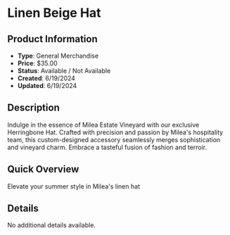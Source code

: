 # Linen Beige Hat

## Product Information
- **Type**: General Merchandise
- **Price**: $35.00
- **Status**: Available / Not Available
- **Created**: 6/19/2024
- **Updated**: 6/19/2024

## Description
<p>Indulge in the essence of Milea Estate Vineyard with our exclusive Herringbone Hat. Crafted with precision and passion by Milea's hospitality team, this custom-designed accessory seamlessly merges sophistication and vineyard charm. Embrace a tasteful fusion of fashion and terroir.</p>

## Quick Overview
Elevate your summer style in Milea's linen hat

## Details
No additional details available.
